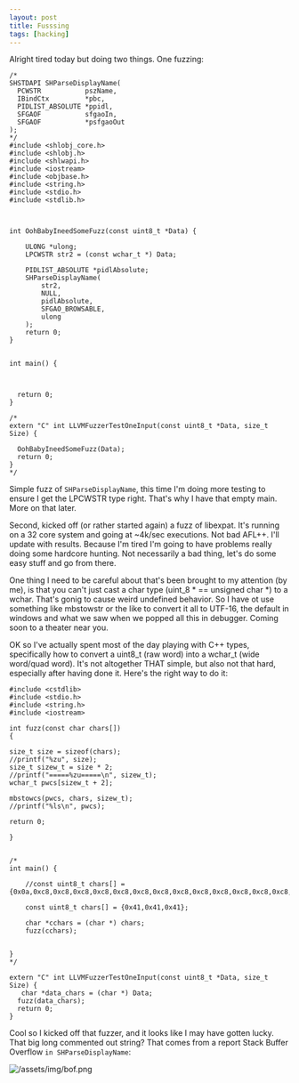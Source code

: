```yaml
---
layout: post
title: Fusssing
tags: [hacking]
---
```


Alright tired today but doing two things. One fuzzing:

```
/*
SHSTDAPI SHParseDisplayName(
  PCWSTR           pszName,
  IBindCtx         *pbc,
  PIDLIST_ABSOLUTE *ppidl,
  SFGAOF           sfgaoIn,
  SFGAOF           *psfgaoOut
);
*/
#include <shlobj_core.h>
#include <shlobj.h>
#include <shlwapi.h>
#include <iostream>
#include <objbase.h>
#include <string.h>
#include <stdio.h>
#include <stdlib.h>



int OohBabyIneedSomeFuzz(const uint8_t *Data) {

    ULONG *ulong;
    LPCWSTR str2 = (const wchar_t *) Data;

    PIDLIST_ABSOLUTE *pidlAbsolute;
    SHParseDisplayName(
        str2,
        NULL,
        pidlAbsolute,
        SFGAO_BROWSABLE,
        ulong
    );
    return 0;
}


int main() {

  

  return 0;
}

/*
extern "C" int LLVMFuzzerTestOneInput(const uint8_t *Data, size_t Size) {

  OohBabyIneedSomeFuzz(Data);
  return 0;
}
*/
```

Simple fuzz of `SHParseDisplayName`, this time I'm doing more testing to ensure I get the LPCWSTR type right. That's why I have that empty main. More on that later.

Second, kicked off (or rather started again) a fuzz of libexpat. It's running on a 32 core system and going at ~4k/sec executions. Not bad AFL++. I'll update with results. Because I'm tired I'm going to have problems really doing some hardcore hunting. Not necessarily a bad thing, let's do some easy stuff and go from there.

One thing I need to be careful about that's been brought  to my attention (by me), is that you can't just cast a char type (uint_8 \* == unsigned char \*) to a wchar. That's gonig to cause weird undefined behavior. So I have ot use something like mbstowstr or the like to convert it all to UTF-16, the default in windows and what we saw when we popped all this in debugger. Coming soon to a theater near you.

OK so I've actually spent most of the day playing with C++ types, specifically how to convert a uint8_t (raw word) into a wchar_t (wide word/quad word). It's not altogether THAT simple, but also not that hard, especially after having done it. Here's the right way to do it:

```
#include <cstdlib>
#include <stdio.h>
#include <string.h>
#include <iostream>

int fuzz(const char chars[])
{

size_t size = sizeof(chars);
//printf("%zu", size);
size_t sizew_t = size * 2;
//printf("=====%zu=====\n", sizew_t);
wchar_t pwcs[sizew_t + 2];

mbstowcs(pwcs, chars, sizew_t);
//printf("%ls\n", pwcs);

return 0;

}


/*
int main() {

    //const uint8_t chars[] = {0x0a,0xc8,0xc8,0xc8,0xc8,0xc8,0xc8,0xc8,0xc8,0xc8,0xc8,0xc8,0xc8,0xc8,0xc8,0xc8,0xc8,0xc8,0xc8,0xc8,0xc8,0xc8,0xc8,0xc8,0xc8,0xc8,0xc8,0xc8,0xc8,0xc8,0xc8,0xc8,0xc8,0xc8,0xc8,0xc8,0xc8,0xc8,0xc8,0xc8,0xc8,0xc8,0xc8,0xc8,0xc8,0xc8,0xc8,0xc8,0xc8,0xc8,0xc8,0xc8,0xc8,0xc8,0xc8,0xc8,0xc8,0xc8,0xc8,0xc8,0xc8,0xc8,0xc8,0xc8,0xc8,0xc8,0xc8,0xc8,0xc8,0xc8,0xc8,0xc8,0xc8,0xc8,0xc8,0xc8,0xc8,0xc8,0xc8,0x0a};

    const uint8_t chars[] = {0x41,0x41,0x41};

    char *cchars = (char *) chars;
    fuzz(cchars);


}
*/

extern "C" int LLVMFuzzerTestOneInput(const uint8_t *Data, size_t Size) {
   char *data_chars = (char *) Data;
  fuzz(data_chars);
  return 0;
}
```

Cool so I kicked off that fuzzer, and it looks like I may have gotten lucky. That big long commented out string? That comes from a report Stack Buffer Overflow `in SHParseDisplayName`:

![/assets/img/bof.png](bof.png)
